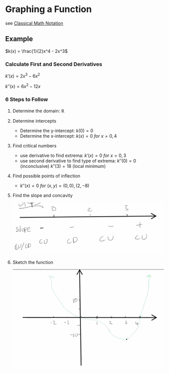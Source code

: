 # Graphing a Function

see [Classical Math Notation](../Tags%20b793d46ea133446daa88889450d15033/Classical%20Math%20Notation%20eb53679093ce497baa118d7bfde14d6c.md)

## Example

$k(x) = \frac{1}{2}x^4 - 2x^3$

### Calculate First and Second Derivatives

$k'(x) = 2x^3 - 6x^2$

$k''(x) = 6x^2 - 12x$

### 6 Steps to Follow

1. Determine the domain: $\mathbb{R}$
2. Determine intercepts
    - Determine the y-intercept: $k(0) = 0$
    - Determine the x-intercept: $k(x) = 0\ for\ x = 0, 4$
3. Find critical numbers
    - use derivative to find extrema: $k'(x) = 0\ for\ x = 0, 3$
    - use second derivative to find type of extrema: $k''(0) = 0$ (inconclusive) $k''(3) = 18$ (local minimum)
4. Find possible points of inflection
    - $k''(x) = 0\ for\ (x, y) = (0, 0), (2, -8)$
5. Find the slope and concavity
    
    ![Untitled](Graphing%20a%20Function%20318cd65c176748bc96643aa8abf2724d/Untitled.png)
    
6. Sketch the function
    
    ![Untitled](Graphing%20a%20Function%20318cd65c176748bc96643aa8abf2724d/Untitled%201.png)